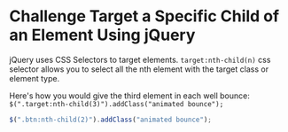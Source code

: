 # Challenge Target a Specific Child of an Element Using jQuery

jQuery uses CSS Selectors to target elements. `target:nth-child(n)` css selector allows you to select all the nth element with the target class or element type.

Here's how you would give the third element in each well bounce: `$(".target:nth-child(3)").addClass("animated bounce");`

```javascript
$(".btn:nth-child(2)").addClass("animated bounce");
```
